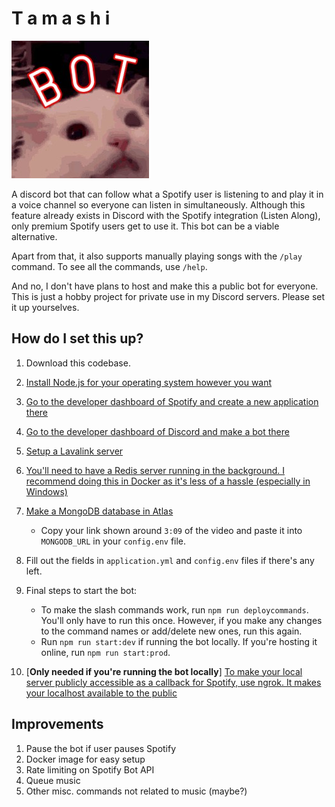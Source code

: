 # T a m a s h i

![tamashi_img](./docs/tamashi.jpg)

A discord bot that can follow what a Spotify user is listening to and play it in a voice channel so everyone can listen in simultaneously. Although this feature already exists in Discord with the Spotify integration (Listen Along), only premium Spotify users get to use it. This bot can be a viable alternative.

Apart from that, it also supports manually playing songs with the `/play` command. To see all the commands, use `/help`.

And no, I don't have plans to host and make this a public bot for everyone. This is just a hobby project for private use in my Discord servers. Please set it up yourselves.

## How do I set this up?

1. Download this codebase.
1. [Install Node.js for your operating system however you want](./docs/setup_instructions/i_node.md)
1. [Go to the developer dashboard of Spotify and create a new application there](./docs//setup_instructions/i_spotify_dev.md)
1. [Go to the developer dashboard of Discord and make a bot there](./docs/setup_instructions/i_discord_dev.md)
1. [Setup a Lavalink server](./docs/setup_instructions/i_lavalink.md)

1. [You'll need to have a Redis server running in the background. I recommend doing this in Docker as it's less of a hassle (especially in Windows)](./docs/setup_instructions/i_redis.md)

1. [Make a MongoDB database in Atlas](https://youtu.be/084rmLU1UgA?t=39)
   - Copy your link shown around `3:09` of the video and paste it into `MONGODB_URL` in your `config.env` file.
1. Fill out the fields in `application.yml` and `config.env` files if there's any left.
1. Final steps to start the bot:

   - To make the slash commands work, run `npm run deploycommands`. You'll only have to run this once. However, if you make any changes to the command names or add/delete new ones, run this again.
   - Run `npm run start:dev` if running the bot locally. If you're hosting it online, run `npm run start:prod`.

1. [**Only needed if you're running the bot locally**] [To make your local server publicly accessible as a callback for Spotify, use ngrok. It makes your localhost available to the public](./docs/setup_instructions/i_ngrok.md)

## Improvements

1. Pause the bot if user pauses Spotify
1. Docker image for easy setup
1. Rate limiting on Spotify Bot API
1. Queue music
1. Other misc. commands not related to music (maybe?)
